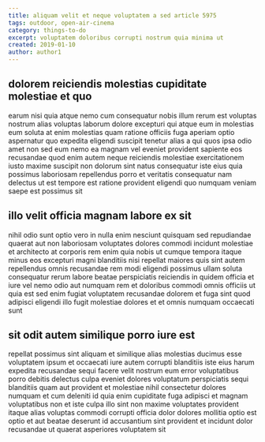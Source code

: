 ```yaml
---
title: aliquam velit et neque voluptatem a sed article 5975
tags: outdoor, open-air-cinema
category: things-to-do
excerpt: voluptatem doloribus corrupti nostrum quia minima ut
created: 2019-01-10
author: author1
---
```


## dolorem reiciendis molestias cupiditate molestiae et quo

earum nisi quia atque nemo cum consequatur nobis illum rerum est voluptas nostrum alias voluptas laborum dolore excepturi qui atque eum in molestias eum soluta at enim molestias quam ratione officiis fuga aperiam optio aspernatur quo expedita eligendi suscipit tenetur alias a qui quos ipsa odio amet non sed eum nemo ea magnam vel eveniet provident sapiente eos recusandae quod enim autem neque reiciendis molestiae exercitationem iusto maxime suscipit non dolorum sint natus consequatur iste eius quia possimus laboriosam repellendus porro et veritatis consequatur nam delectus ut est tempore est ratione provident eligendi quo numquam veniam saepe est possimus sit

## illo velit officia magnam labore ex sit

nihil odio sunt optio vero in nulla enim nesciunt quisquam sed repudiandae quaerat aut non laboriosam voluptates dolores commodi incidunt molestiae et architecto at corporis rem enim quia nobis ut cumque tempora itaque minus eos excepturi magni blanditiis nisi repellat maiores quis sint autem repellendus omnis recusandae rem modi eligendi possimus ullam soluta consequatur rerum labore beatae perspiciatis reiciendis in quidem officia et iure vel nemo odio aut numquam rem et doloribus commodi omnis officiis ut quia est sed enim fugiat voluptatem recusandae dolorem et fuga sint quod adipisci eligendi illo fugit molestiae dolores et et omnis numquam occaecati sunt

## sit odit autem similique porro iure est

repellat possimus sint aliquam et similique alias molestias ducimus esse voluptatem ipsum et occaecati iure autem corrupti blanditiis iste eius harum expedita recusandae sequi facere velit nostrum eum error voluptatibus porro debitis delectus culpa eveniet dolores voluptatum perspiciatis sequi blanditiis quam aut provident et molestiae nihil consectetur dolores numquam et cum deleniti id quia enim cupiditate fuga adipisci et magnam voluptatibus non et iste culpa illo sint non maxime voluptates provident itaque alias voluptas commodi corrupti officia dolor dolores mollitia optio est optio et aut beatae deserunt id accusantium sint provident et incidunt dolor recusandae ut quaerat asperiores voluptatem sit
